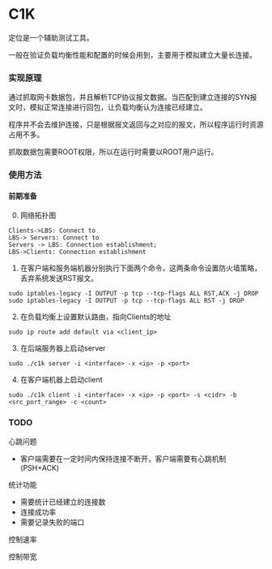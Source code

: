 # C1K

定位是一个辅助测试工具。

一般在验证负载均衡性能和配置的时候会用到，主要用于模拟建立大量长连接。

### 实现原理
通过抓取网卡数据包，并且解析TCP协议报文数据。当匹配到建立连接的SYN报文时，模拟正常连接进行回包，让负载均衡认为连接已经建立。

程序并不会去维护连接，只是根据报文返回与之对应的报文，所以程序运行时资源占用不多。

抓取数据包需要ROOT权限，所以在运行时需要以ROOT用户运行。


### 使用方法

#### 前期准备
0. 网络拓扑图

```sequence
Clients->LBS: Connect to
LBS-> Servers: Connect to
Servers -> LBS: Connection establishment;
LBS->Clients: Connection establishment
```

1. 在客户端和服务端机器分别执行下面两个命令，这两条命令设置防火墙策略，丢弃系统发送RST报文。
```shell
sudo iptables-legacy -I OUTPUT -p tcp --tcp-flags ALL RST,ACK -j DROP
sudo iptables-legacy -I OUTPUT -p tcp --tcp-flags ALL RST -j DROP
```
2. 在负载均衡上设置默认路由，指向Clients的地址
```shell
sudo ip route add default via <client_ip>
```
3. 在后端服务器上启动server
```shell
sudo ./c1k server -i <interface> -x <ip> -p <port>
```

4. 在客户端机器上启动client
```client
sudo ./c1k client -i <interface> -x <ip> -p <port> -s <cidr> -b <src_port_range> -c <count>
```


### TODO
心跳问题

- 客户端需要在一定时间内保持连接不断开，客户端需要有心跳机制(PSH+ACK)

统计功能

 - 需要统计已经建立的连接数
 - 连接成功率
 - 需要记录失败的端口

控制速率

控制带宽

